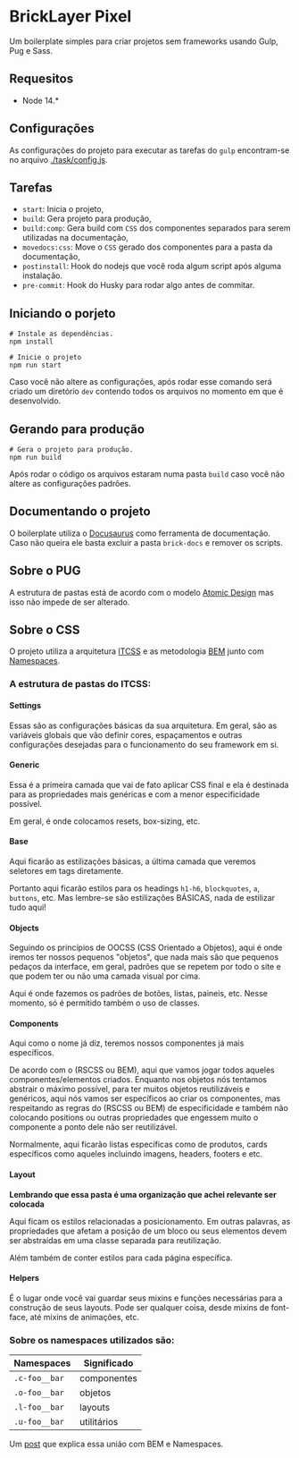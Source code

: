 # BrickLayer Pixel
Um boilerplate simples para criar projetos sem frameworks usando Gulp, Pug e Sass.

## Requesitos
- Node 14.*

## Configurações
As configurações do projeto para executar as tarefas do `gulp` encontram-se
no arquivo [./task/config.js](./task/config.js).

## Tarefas
- `start`: Inicia o projeto,
- `build`: Gera projeto para produção,
- `build:comp`: Gera build com `CSS` dos componentes separados para serem utilizadas na documentação,
- `movedocs:css`: Move o `CSS` gerado dos componentes para a pasta da documentação,
- `postinstall`: Hook do nodejs que você roda algum script após alguma instalação.
- `pre-commit`: Hook do Husky para rodar algo antes de commitar.


## Iniciando o porjeto
```
# Instale as dependências.
npm install

# Inicie o projeto
npm run start

```
Caso você não altere as configurações, após rodar esse comando será criado
um diretório `dev` contendo todos os arquivos no momento em que é desenvolvido.

## Gerando para produção
```
# Gera o projeto para produção.
npm run build

```
Após rodar o código os arquivos estaram numa pasta `build` caso você não altere
as configurações padrões.

## Documentando o projeto
O boilerplate utiliza o [Docusaurus](https://v2.docusaurus.io) como ferramenta de documentação. Caso não
queira ele basta excluir a pasta `brick-docs` e remover os scripts.

## Sobre o PUG
A estrutura de pastas está de acordo com o modelo [Atomic Design](atomicdesign.bradfrost.com) mas isso não impede de ser alterado.

## Sobre o CSS
O projeto utiliza a arquitetura [ITCSS](https://willianjusten.com.br/organizando-seu-css-com-itcss/) e as metodologia [BEM](http://getbem.com/) junto com [Namespaces](https://csswizardry.com/2015/03/more-transparent-ui-code-with-namespaces/).

### A estrutura de pastas do ITCSS:

#### Settings
Essas são as configurações básicas da sua arquitetura. Em geral, são as variáveis globais que vão definir cores, espaçamentos e outras configurações desejadas para o funcionamento do seu framework em si.

#### Generic
Essa é a primeira camada que vai de fato aplicar CSS final e ela é destinada para as propriedades mais genéricas e com a menor especificidade possível.

Em geral, é onde colocamos resets, box-sizing, etc.

#### Base
Aqui ficarão as estilizações básicas, a última camada que veremos seletores em tags diretamente.

Portanto aqui ficarão estilos para os headings `h1-h6`, `blockquotes`, `a`, `buttons`, etc. Mas lembre-se são estilizações BÁSICAS, nada de estilizar tudo aqui!

#### Objects
Seguindo os princípios de OOCSS (CSS Orientado a Objetos), aqui é onde iremos ter nossos pequenos "objetos", que nada mais são que pequenos pedaços da interface, em geral, padrões que se repetem por todo o site e que podem ter ou não uma camada visual por cima.

Aqui é onde fazemos os padrões de botões, listas, paineis, etc. Nesse momento, só é permitido também o uso de classes.

#### Components
Aqui como o nome já diz, teremos nossos componentes já mais específicos.

De acordo com o (RSCSS ou BEM), aqui que vamos jogar todos aqueles componentes/elementos criados. Enquanto nos objetos nós tentamos abstrair o máximo possível, para ter muitos objetos reutilizáveis e genéricos, aqui nós vamos ser específicos ao criar os componentes, mas respeitando as regras do (RSCSS ou BEM) de especificidade e também não colocando positions ou outras propriedades que engessem muito o componente a ponto dele não ser reutilizável.

Normalmente, aqui ficarão listas específicas como de produtos,
cards específicos como aqueles incluindo imagens, headers, footers e etc.

#### Layout
**Lembrando que essa pasta é uma organização que achei relevante ser colocada**

Aqui ficam os estilos relacionadas a posicionamento. Em outras palavras, as propriedades que afetam a posição de um bloco ou seus elementos devem ser abstraídas em uma classe separada para reutilização.

Além também de conter estilos para cada página específica.

#### Helpers

É o lugar onde você vai guardar seus mixins e funções necessárias para a construção de seus layouts. Pode ser qualquer coisa, desde mixins de font-face, até mixins de animações, etc.


### Sobre os namespaces utilizados são:

Namespaces | Significado |
---------|----------|
 `.c-foo__bar` | componentes
 `.o-foo__bar` | objetos
 `.l-foo__bar` | layouts
 `.u-foo__bar` | utilitários

Um [post](https://zellwk.com/blog/css-architecture-1/) que explica essa união com BEM e Namespaces.




